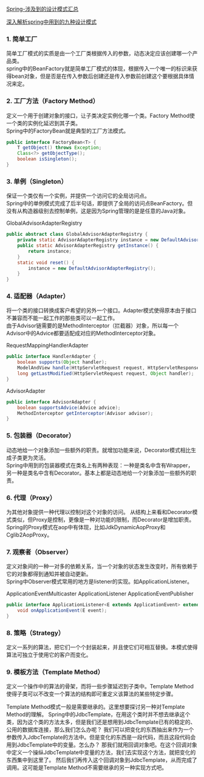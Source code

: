 
[Spring-涉及到的设计模式汇总](https://www.cnblogs.com/hwaggLee/p/4510687.html)

[深入解析spring中用到的九种设计模式](https://www.cnblogs.com/yuefan/p/3763898.html)

### 1. 简单工厂
简单工厂模式的实质是由一个工厂类根据传入的参数，动态决定应该创建哪一个产品类。  
spring中的BeanFactory就是简单工厂模式的体现，根据传入一个唯一的标识来获得bean对象，但是否是在传入参数后创建还是传入参数前创建这个要根据具体情况来定。

### 2. 工厂方法（Factory Method）
定义一个用于创建对象的接口，让子类决定实例化哪一个类。Factory Method使一个类的实例化延迟到其子类。  
Spring中的FactoryBean就是典型的工厂方法模式。

```java
public interface FactoryBean<T> {
    T getObject() throws Exception;
    Class<?> getObjectType();
    boolean isSingleton();
}
```
### 3. 单例（Singleton）
保证一个类仅有一个实例，并提供一个访问它的全局访问点。  
Spring中的单例模式完成了后半句话，即提供了全局的访问点BeanFactory。但没有从构造器级别去控制单例，这是因为Spring管理的是是任意的Java对象。

GlobalAdvisorAdapterRegistry
```java
public abstract class GlobalAdvisorAdapterRegistry {
	private static AdvisorAdapterRegistry instance = new DefaultAdvisorAdapterRegistry();
	public static AdvisorAdapterRegistry getInstance() {
		return instance;
	}
	static void reset() {
		instance = new DefaultAdvisorAdapterRegistry();
	}
}
```

### 4. 适配器（Adapter）
将一个类的接口转换成客户希望的另外一个接口。Adapter模式使得原本由于接口不兼容而不能一起工作的那些类可以一起工作。  
由于Advisor链需要的是MethodInterceptor（拦截器）对象，所以每一个Advisor中的Advice都要适配成对应的MethodInterceptor对象。

RequestMappingHandlerAdapter
```java
public interface HandlerAdapter {
	boolean supports(Object handler);
	ModelAndView handle(HttpServletRequest request, HttpServletResponse response, Object handler) throws Exception;
	long getLastModified(HttpServletRequest request, Object handler);
}
```
AdvisorAdapter
```java
public interface AdvisorAdapter {
	boolean supportsAdvice(Advice advice);
	MethodInterceptor getInterceptor(Advisor advisor);
}
```

### 5. 包装器（Decorator）
动态地给一个对象添加一些额外的职责。就增加功能来说，Decorator模式相比生成子类更为灵活。  
Spring中用到的包装器模式在类名上有两种表现：一种是类名中含有Wrapper，另一种是类名中含有Decorator。基本上都是动态地给一个对象添加一些额外的职责。

### 6. 代理（Proxy）
为其他对象提供一种代理以控制对这个对象的访问。
从结构上来看和Decorator模式类似，但Proxy是控制，更像是一种对功能的限制，而Decorator是增加职责。  
Spring的Proxy模式在aop中有体现，比如JdkDynamicAopProxy和Cglib2AopProxy。

### 7. 观察者（Observer）
定义对象间的一种一对多的依赖关系，当一个对象的状态发生改变时，所有依赖于它的对象都得到通知并被自动更新。  
Spring中Observer模式常用的地方是listener的实现。如ApplicationListener。

ApplicationEventMulticaster
ApplicationListener
ApplicationEventPublisher
```java
public interface ApplicationListener<E extends ApplicationEvent> extends EventListener {
	void onApplicationEvent(E event);
}
```

### 8. 策略（Strategy）
定义一系列的算法，把它们一个个封装起来，并且使它们可相互替换。本模式使得算法可独立于使用它的客户而变化。

### 9. 模板方法（Template Method）
定义一个操作中的算法的骨架，而将一些步骤延迟到子类中。Template Method使得子类可以不改变一个算法的结构即可重定义该算法的某些特定步骤。

Template Method模式一般是需要继承的。这里想要探讨另一种对Template Method的理解。
Spring中的JdbcTemplate，在用这个类时并不想去继承这个类，因为这个类的方法太多，但是我们还是想用到JdbcTemplate已有的稳定的、公用的数据库连接，那么我们怎么办呢？
我们可以把变化的东西抽出来作为一个参数传入JdbcTemplate的方法中。但是变化的东西是一段代码，而且这段代码会用到JdbcTemplate中的变量。怎么办？
那我们就用回调对象吧。在这个回调对象中定义一个操纵JdbcTemplate中变量的方法，我们去实现这个方法，就把变化的东西集中到这里了。
然后我们再传入这个回调对象到JdbcTemplate，从而完成了调用。这可能是Template Method不需要继承的另一种实现方式吧。




